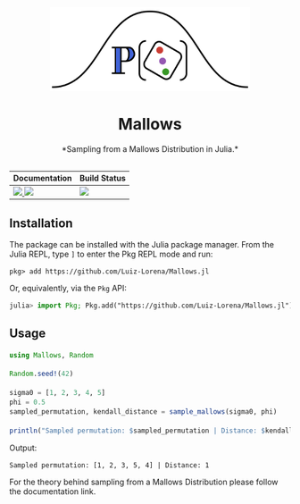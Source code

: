 <div align="center">
<picture>
  <source media="(prefers-color-scheme: light)" srcset="https://github.com/Luiz-Lorena/Mallows.jl/raw/master/docs/src/assets/logo.svg">
  <source media="(prefers-color-scheme: dark)" srcset="https://github.com/Luiz-Lorena/Mallows.jl/raw/master/docs/src/assets/logo-dark.svg">
  <img alt="Mallows.jl logo." src="https://github.com/Luiz-Lorena/Mallows.jl/raw/master/docs/src/assets/logo.svg" height="150">
</picture>
  <h1>Mallows</h1>
</div>

<div align="center">
  *Sampling from a Mallows Distribution in Julia.*
</div>

<br>

<div align="center">

<!-- Markdown table inside HTML wrapper -->
  
<table>
  <thead>
    <tr>
      <th>Documentation</th>
      <th>Build Status</th>
    </tr>
  </thead>
  <tbody>
    <tr>
      <td>
        <a href="https://luiz-lorena.github.io/Mallows.jl/stable/">
          <img src="https://img.shields.io/badge/docs-stable-blue.svg">
        </a>
        <a href="https://luiz-lorena.github.io/Mallows.jl/dev/">
          <img src="https://img.shields.io/badge/docs-dev-blue.svg">
        </a>
      </td>
      <td>
        <a href="https://github.com/luiz-lorena/Mallows.jl/actions/workflows/CI.yml?query=branch%3Amaster">
          <img src="https://github.com/luiz-lorena/Mallows.jl/actions/workflows/CI.yml/badge.svg?branch=master">
        </a>
      </td>
    </tr>
  </tbody>
</table>

</div>

## Installation

The package can be installed with the Julia package manager.
From the Julia REPL, type `]` to enter the Pkg REPL mode and run:

```
pkg> add https://github.com/Luiz-Lorena/Mallows.jl
```

Or, equivalently, via the `Pkg` API:

```julia
julia> import Pkg; Pkg.add("https://github.com/Luiz-Lorena/Mallows.jl")
```

## Usage

```julia
using Mallows, Random

Random.seed!(42)

sigma0 = [1, 2, 3, 4, 5]
phi = 0.5
sampled_permutation, kendall_distance = sample_mallows(sigma0, phi)

println("Sampled permutation: $sampled_permutation | Distance: $kendall_distance")
```

Output:

```
Sampled permutation: [1, 2, 3, 5, 4] | Distance: 1
```

For the theory behind sampling from a Mallows Distribution please follow the documentation link.

<!--
## Citing Mallows.jl

If you find Mallows.jl useful in your work, we kindly request that you cite the
following paper:

```bibtex
@article{Lubin2023,
    author = {Miles Lubin and Oscar Dowson and Joaquim {Dias Garcia} and Joey Huchette and Beno{\^i}t Legat and Juan Pablo Vielma},
    title = {{JuMP} 1.0: {R}ecent improvements to a modeling language for mathematical optimization},
    journal = {Mathematical Programming Computation},
    volume = {15},
    pages = {581–589},
    year = {2023},
    doi = {10.1007/s12532-023-00239-3}
}
```
-->
